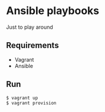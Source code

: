 # Ansible playbooks

Just to play around

## Requirements

* Vagrant
* Ansible

## Run

```shell
$ vagrant up
$ vagrant provision

```